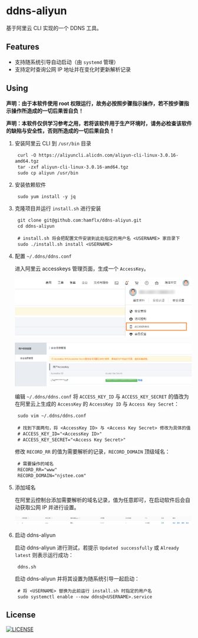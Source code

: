# ddns-aliyun

基于阿里云 CLI 实现的一个 DDNS 工具。

## Features

- 支持随系统引导自动启动（由 `systemd` 管理）
- 支持定时查询公网 IP 地址并在变化时更新解析记录

## Using

**声明：由于本软件使用 root 权限运行，故务必按照步骤指示操作，若不按步骤指示操作所造成的一切后果皆自负！**

**声明：本软件仅供学习参考之用，若将该软件用于生产环境时，请务必检查该软件的缺陷与安全性，否则所造成的一切后果自负！**

1. 安装阿里云 CLI 到 `/usr/bin` 目录

        curl -O https://aliyuncli.alicdn.com/aliyun-cli-linux-3.0.16-amd64.tgz
        tar -zxf aliyun-cli-linux-3.0.16-amd64.tgz
        sudo cp aliyun /usr/bin

2. 安装依赖软件

        sudo yum install -y jq

3. 克隆项目并运行 `install.sh` 进行安装

        git clone git@github.com:hamflx/ddns-aliyun.git
        cd ddns-aliyun

        # install.sh 将会把配置文件安装到此处指定的用户名 <USERNAME> 家目录下
        sudo ./install.sh install <USERNAME>

4. 配置 `~/.ddns/ddns.conf`

    进入阿里云 accesskeys 管理页面，生成一个 `AccessKey`。

    ![阿里云 accesskeys 管理页面入口](./assets/step1.png "阿里云 accesskeys 管理页面入口")

    ![阿里云 accesskeys 管理页面](./assets/step2.png "阿里云 accesskeys 管理页面")

    编辑 `~/.ddns/ddns.conf` 将 `ACCESS_KEY_ID` 与 `ACCESS_KEY_SECRET` 的值改为在阿里云上生成的 `AccessKey` 的 `AccessKey ID` 与 `Access Key Secret`：

        sudo vim ~/.ddns/ddns.conf

        # 找到下面两句，将 <AccessKey ID> 与 <Access Key Secret> 修改为具体的值
        # ACCESS_KEY_ID="<AccessKey ID>"
        # ACCESS_KEY_SECRET="<Access Key Secret>"

    修改 `RECORD_RR` 的值为需要解析的记录，`RECORD_DOMAIN` 顶级域名：

        # 需要操作的域名
        RECORD_RR="www"
        RECORD_DOMAIN="njstee.com"

5. 添加域名

    在阿里云控制台添加需要解析的域名记录，值为任意即可，在启动软件后会自动获取公网 IP 并进行设置。

    ![解析记录](./assets/record.png "解析记录")

6. 启动 ddns-aliyun

    启动 ddns-aliyun 进行测试，若提示 `Updated successfully` 或 `Already latest` 则表示运行成功：

        ddns.sh

    启动 ddns-aliyun 并将其设置为随系统引导一起启动：

        # 将 <USERNAME> 替换为此前运行 install.sh 时指定的用户名
        sudo systemctl enable --now ddns@<USERNAME>.service

## License

[![LICENSE](https://img.shields.io/badge/license-Anti%20996-blue.svg?style=flat-square)](https://github.com/hamflx/ddns-aliyun/blob/master/LICENSE)
